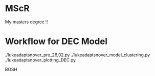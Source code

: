 # MScR
My masters degree !!
# Workflow for DEC Model 
./lukeadaptsnover_pre_26,02.py
./lukeadaptsnover_model_clustering.py
./lukeadaptsnover_plotting_DEC.py

BOSH 
